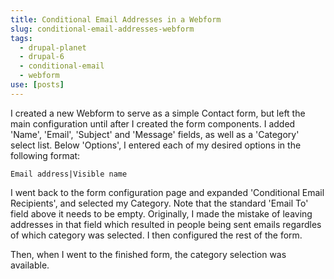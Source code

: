 ```yaml
---
title: Conditional Email Addresses in a Webform
slug: conditional-email-addresses-webform
tags:
  - drupal-planet
  - drupal-6
  - conditional-email
  - webform
use: [posts]
---
```

I created a new Webform to serve as a simple Contact form, but left the main configuration until after I created the form components. I added 'Name', 'Email', 'Subject' and 'Message' fields, as well as a 'Category' select list. Below 'Options', I entered each of my desired options in the following format:

    Email address|Visible name

I went back to the form configuration page and expanded 'Conditional Email Recipients', and selected my Category. Note that the standard 'Email To' field above it needs to be empty. Originally, I made the mistake of leaving addresses in that field which resulted in people being sent emails regardles of which category was selected. I then configured the rest of the form.

Then, when I went to the finished form, the category selection was available.

